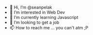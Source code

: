 - 👋 Hi, I’m @seanpelak
- 👀 I’m interested in Web Dev
- 🌱 I’m currently learning Javascript
- 💞️ I’m looking to get a job
- 📫 How to reach me ... you can't atm ;P

<!---
seanpelak/seanpelak is a ✨ special ✨ repository because its `README.md` (this file) appears on your GitHub profile.
You can click the Preview link to take a look at your changes.
--->
